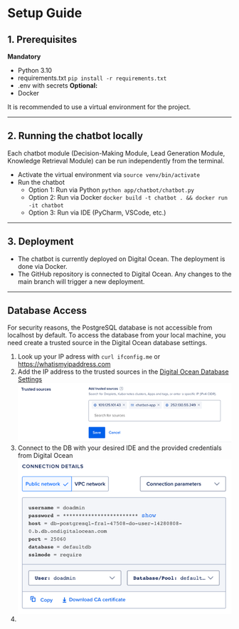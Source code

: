 # Setup Guide

## 1. Prerequisites
**Mandatory**
- Python 3.10
- requirements.txt `pip install -r requirements.txt`
- .env with secrets
**Optional:**
- Docker

It is recommended to use a virtual environment for the project.

--- 

## 2. Running the chatbot locally

Each chatbot module (Decision-Making Module, Lead Generation Module, Knowledge Retrieval Module) can be run independently from the terminal.

- Activate the virtual environment via `source venv/bin/activate`
- Run the chatbot
  - Option 1: Run via Python `python app/chatbot/chatbot.py`
  - Option 2: Run via Docker `docker build -t chatbot . && docker run -it chatbot`
  - Option 3: Run via IDE (PyCharm, VSCode, etc.)

---
## 3. Deployment

- The chatbot is currently deployed on Digital Ocean. The deployment is done via Docker.
- The GitHub repository is connected to Digital Ocean. Any changes to the main branch will trigger a new deployment.
---
## Database Access

For security reasons, the PostgreSQL database is not accessible from localhost by default. 
To access the database from your local machine, you need create a trusted source in the Digital Ocean database settings.

1. Look up your IP adress with `curl ifconfig.me` or https://whatismyipaddress.com 
2. Add the IP address to the trusted sources in the [Digital Ocean Database Settings ](https://cloud.digitalocean.com/databases/710c05a7-bab4-4cd3-be29-155bbf79a5a2/settings?i=9d8192)
![img.png](static/db_trusted_source.png)
3. Connect to the DB with your desired IDE and the provided credentials from Digital Ocean
![img.png](static/db_connection_details.png)
4. 

